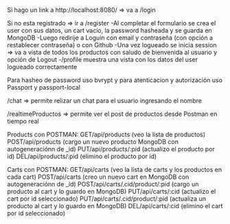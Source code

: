 Si hago un link a http://localhost:8080/ => va a /login

Si no esta registrado => ir a /register
    -Al completar el formulario se crea el user con sus datos, un cart vacío, la password hasheada y se guarda en MongoDB
    -Luego redirije a Loguin con email y contraseña (con opción a restablecer contraseña) o con Github
    -Una vez logueado se inicia session => va a vista de todos los productos con saludo de bienvenida al usuario y opción de Logout
    -/profile muestra una vista con los datos del user logueado correctamente

Para hasheo de password uso bvrypt y para atenticacion y autorización uso Passport y passport-local

/chat => permite relizar un chat para el usuario ingresando el nombre

/realtimeProductos => permite ver el post de productos desde Postman en tiempo real

Products con POSTMAN:
GET/api/products    (veo la lista de productos)
POST/api/products   (cargo un nuevo producto MongoDB con autogeneraciónn de _id)
PUT/api/products/:pid    (actualizo el producto por id)
DEL/api/products/:pid    (elimino el producto por id)

Carts con POSTMAN:
GET/api/carts       (veo la lista de carts y los productos en cada cart)
POST/api/carts      (creo un nuevo cart en MongoDB con autogeneraciónn de _id)
POST/api/carts/.cid/product/:pid      (cargo un producto al cart y lo guardo en MongoDB)
PUT/api/carts/:cid    (actualizo el cart por id seleccionado)
PUT/api/carts/.cid/product/:pid      (actualiza un producto al cart y lo guardo en MongoDB)
DEL/api/carts/:cid    (elimino el cart por id seleccionado)